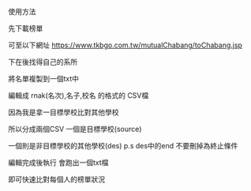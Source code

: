 使用方法

先下載榜單

可至以下網址
https://www.tkbgo.com.tw/mutualChabang/toChabang.jsp

下在後找得自己的系所

將名單複製到一個txt中

編輯成 rnak(名次),名子,校名 的格式的 CSV檔

因為我是拿一目標學校比對其他學校

所以分成兩個CSV 一個是目標學校(source) 

一個則是非目標學校的其他學校(des)
p.s des中的end 不要刪掉為終止條件

編輯完成後執行 會跑出一個txt檔

即可快速比對每個人的榜單狀況
